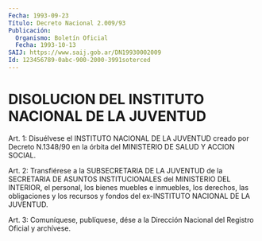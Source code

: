 ```yaml
---
Fecha: 1993-09-23
Título: Decreto Nacional 2.009/93
Publicación:
  Organismo: Boletín Oficial
  Fecha: 1993-10-13
SAIJ: https://www.saij.gob.ar/DN19930002009
Id: 123456789-0abc-900-2000-3991soterced
---
```

# DISOLUCION DEL INSTITUTO NACIONAL DE LA JUVENTUD

<a id="1"></a>
Art. 1: Disuélvese el INSTITUTO NACIONAL DE LA JUVENTUD creado por Decreto  N.1348/90  en  la  órbita  del  MINISTERIO  DE SALUD Y ACCION SOCIAL.

<a id="2"></a>
Art.  2:  Transfiérese a la SUBSECRETARIA DE LA JUVENTUD de la SECRETARIA DE ASUNTOS  INSTITUCIONALES del MINISTERIO DEL INTERIOR, el personal, los bienes  muebles  e  inmuebles,  los  derechos, las obligaciones  y los recursos y fondos del ex-INSTITUTO NACIONAL  DE LA JUVENTUD.

<a id="3"></a>
Art.  3: Comuníquese, publíquese, dése a la Dirección Nacional del Registro Oficial y archívese.